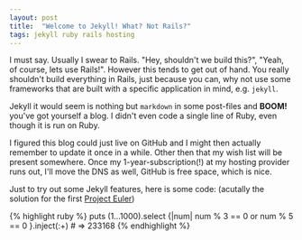 ```yaml
---
layout: post
title:  "Welcome to Jekyll! What? Not Rails?"
tags: jekyll ruby rails hosting
---
```


I must say. Usually I swear to Rails.
"Hey, shouldn't we build this?", "Yeah, of course, lets use Rails!".
However this tends to get out of hand.
You really shouldn't build everything in Rails, just because you can, why not use some frameworks that are built with a specific application in mind, e.g. `jekyll`.

Jekyll it would seem is nothing but `markdown` in some post-files and **BOOM!** you've got yourself a blog.
I didn't even code a single line of Ruby, even though it is run on Ruby.

I figured this blog could just live on GitHub and I might then actually remember to update it once in a while.
Other then that my wish list will be present somewhere.
Once my 1-year-subscription(!) at my hosting provider runs out, I'll move the DNS as well, GitHub is free space, which is nice.

Just to try out some Jekyll features, here is some code: (acutally the solution for the first [Project Euler][euler])

{% highlight ruby %}
puts (1...1000).select {|num| num % 3 == 0 or num % 5 == 0 }.inject(:+) # => 233168
{% endhighlight %}

[euler]: http://projecteuler.net/
